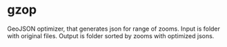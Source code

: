 gzop
===========

GeoJSON optimizer, that generates json for range of zooms. Input is folder with original files. Output is folder sorted by zooms with optimized jsons.
